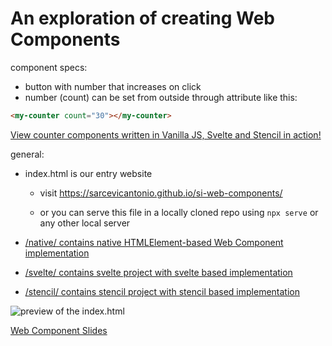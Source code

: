 # An exploration of creating Web Components

component specs:

- button with number that increases on click
- number (count) can be set from outside through attribute like this:

```html
<my-counter count="30"></my-counter>
```

[View counter components written in Vanilla JS, Svelte and Stencil in action!](https://sarcevicantonio.github.io/si-web-components/)

general:

- index.html is our entry website

  - visit https://sarcevicantonio.github.io/si-web-components/

  - or you can serve this file in a locally cloned repo using `npx serve` or any other local server

- [/native/ contains native HTMLElement-based Web Component implementation](https://github.com/SarcevicAntonio/si-web-components/blob/master/native/my-counter.js)

- [/svelte/ contains svelte project with svelte based implementation](https://github.com/SarcevicAntonio/si-web-components/blob/master/svelte/src/MyCounter.svelte)

- [/stencil/ contains stencil project with stencil based implementation](https://github.com/SarcevicAntonio/si-web-components/blob/master/stencil/src/components/stencil-counter/stencil-counter.tsx)

![preview of the index.html](https://i.imgur.com/6kJHw97.png)

[Web Component Slides](https://docs.google.com/presentation/d/1EBzGPoSnaU-f1qZF1cMVDvOGJ1Hj6N7o_JymO2PnJgU/edit?usp=sharing)
